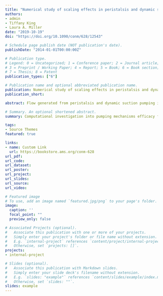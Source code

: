 ```yaml
---
title: "Numerical study of scaling effects in peristalsis and dynamic suction pumping"
authors:
- admin
- Tiffany King
- Laura A. Miller
date: "2019-10-19"
doi: "https://doi.org/10.1090/conm/628/12543"

# Schedule page publish date (NOT publication's date).
publishDate: "2014-01-01T00:00:00Z"

# Publication type.
# Legend: 0 = Uncategorized; 1 = Conference paper; 2 = Journal article;
# 3 = Preprint / Working Paper; 4 = Report; 5 = Book; 6 = Book section;
# 7 = Thesis; 8 = Patent
publication_types: ["6"]

# Publication name and optional abbreviated publication name.
publication: Numerical study of scaling effects in peristalsis and dynamic suction pumping
publication_short: 

abstract: Flow generated from peristalsis and dynamic suction pumping is examined using numerical simulations. Previous research has shown dynamic suction pumping to be bidirectional. This change in direction is dependent upon pumping frequency, the position of the actuation point, and several other parameters. This paper investigates the direction and magnitude of flow as a function of the Womersley number and the diameter to length ratio of the flexible portion of the tube. The diameter to length ratio has a significant effect on the overall net flow rate and direction. This type of sensitivity is not seen in peristalsis where the average net flow is determined by contraction wave speed. Variations in Womersley number are used to determine at what scales peristalsis and valveless suction pumping are effective.

# Summary. An optional shortened abstract.
summary: Computational investigation into pumping mechanisms efficacy for different scaling parameters.

tags:
- Source Themes
featured: true

links:
- name: Custom Link
  url: https://bookstore.ams.org/conm-628
url_pdf: 
url_code: 
url_dataset: 
url_poster: 
url_project:
url_slides:
url_source: 
url_video: 

# Featured image
# To use, add an image named `featured.jpg/png` to your page's folder. 
image:
  caption: ''
  focal_point: ""
  preview_only: false

# Associated Projects (optional).
#   Associate this publication with one or more of your projects.
#   Simply enter your project's folder or file name without extension.
#   E.g. `internal-project` references `content/project/internal-project/index.md`.
#   Otherwise, set `projects: []`.
projects:
- internal-project

# Slides (optional).
#   Associate this publication with Markdown slides.
#   Simply enter your slide deck's filename without extension.
#   E.g. `slides: "example"` references `content/slides/example/index.md`.
#   Otherwise, set `slides: ""`.
slides: example
---
```



